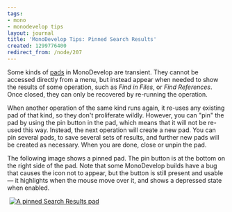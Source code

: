 ```yaml
---
tags:
- mono
- monodevelop tips
layout: journal
title: 'MonoDevelop Tips: Pinned Search Results'
created: 1299776400
redirect_from: /node/207
---
```

Some kinds of <a href="http://mjhutchinson.com/journal/2011/02/monodevelop_tips_workspace_layout">pads</a> in MonoDevelop are transient. They cannot be accessed directly from a menu, but instead appear when needed to show the results of some operation, such as <em>Find in Files</em>, or <em>Find References</em>. Once closed, they can only be recovered by re-running the operation.<!--break-->

When another operation of the same kind runs again, it re-uses any existing pad of that kind, so they don't proliferate wildly. However, you can "pin" the pad by using the pin button in the pad, which means that it will not be re-used this way. Instead, the next operation will create a new pad. You can pin several pads, to save several sets of results, and further new pads will be created as necessary. When you are done, close or unpin the pad.

The following image shows a pinned pad. The pin button is at the bottom on the right side of the pad. Note that some MonoDevelop builds have a bug that causes the icon not to appear, but the button is still present and usable &mdash; it highlights when the mouse move over it, and shows a depressed state when enabled.

<a href="http://mjhutchinson.com/files/images/md-tips/pinned-search-results.png" rel="lightbox[md_tips_pinned_search_results]" title="A pinned Search Results pad"><img src="http://mjhutchinson.com/files/images/md-tips/t/pinned-search-results.png" alt="A pinned Search Results pad" style="max-width:98%; display:block;margin-left:auto;margin-right:auto;" /></a>
